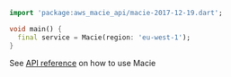 ```dart
import 'package:aws_macie_api/macie-2017-12-19.dart';

void main() {
  final service = Macie(region: 'eu-west-1');
}
```

See [API reference](https://pub.dev/documentation/aws_macie_api/latest/macie-2017-12-19/Macie-class.html) on how to use Macie
